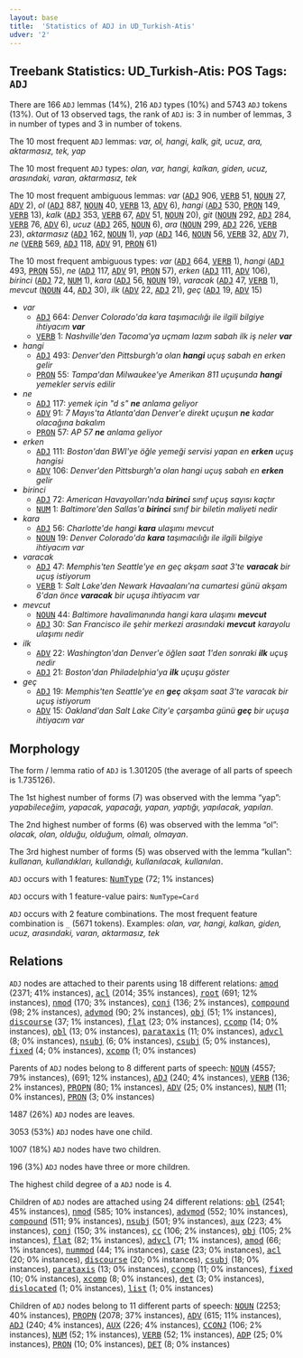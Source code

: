 ```yaml
---
layout: base
title:  'Statistics of ADJ in UD_Turkish-Atis'
udver: '2'
---
```


## Treebank Statistics: UD_Turkish-Atis: POS Tags: `ADJ`

There are 166 `ADJ` lemmas (14%), 216 `ADJ` types (10%) and 5743 `ADJ` tokens (13%).
Out of 13 observed tags, the rank of `ADJ` is: 3 in number of lemmas, 3 in number of types and 3 in number of tokens.

The 10 most frequent `ADJ` lemmas: <em>var, ol, hangi, kalk, git, ucuz, ara, aktarmasız, tek, yap</em>

The 10 most frequent `ADJ` types:  <em>olan, var, hangi, kalkan, giden, ucuz, arasındaki, varan, aktarmasız, tek</em>

The 10 most frequent ambiguous lemmas: <em>var</em> (<tt><a href="tr_atis-pos-ADJ.html">ADJ</a></tt> 906, <tt><a href="tr_atis-pos-VERB.html">VERB</a></tt> 51, <tt><a href="tr_atis-pos-NOUN.html">NOUN</a></tt> 27, <tt><a href="tr_atis-pos-ADV.html">ADV</a></tt> 2), <em>ol</em> (<tt><a href="tr_atis-pos-ADJ.html">ADJ</a></tt> 887, <tt><a href="tr_atis-pos-NOUN.html">NOUN</a></tt> 40, <tt><a href="tr_atis-pos-VERB.html">VERB</a></tt> 13, <tt><a href="tr_atis-pos-ADV.html">ADV</a></tt> 6), <em>hangi</em> (<tt><a href="tr_atis-pos-ADJ.html">ADJ</a></tt> 530, <tt><a href="tr_atis-pos-PRON.html">PRON</a></tt> 149, <tt><a href="tr_atis-pos-VERB.html">VERB</a></tt> 13), <em>kalk</em> (<tt><a href="tr_atis-pos-ADJ.html">ADJ</a></tt> 353, <tt><a href="tr_atis-pos-VERB.html">VERB</a></tt> 67, <tt><a href="tr_atis-pos-ADV.html">ADV</a></tt> 51, <tt><a href="tr_atis-pos-NOUN.html">NOUN</a></tt> 20), <em>git</em> (<tt><a href="tr_atis-pos-NOUN.html">NOUN</a></tt> 292, <tt><a href="tr_atis-pos-ADJ.html">ADJ</a></tt> 284, <tt><a href="tr_atis-pos-VERB.html">VERB</a></tt> 76, <tt><a href="tr_atis-pos-ADV.html">ADV</a></tt> 6), <em>ucuz</em> (<tt><a href="tr_atis-pos-ADJ.html">ADJ</a></tt> 265, <tt><a href="tr_atis-pos-NOUN.html">NOUN</a></tt> 6), <em>ara</em> (<tt><a href="tr_atis-pos-NOUN.html">NOUN</a></tt> 299, <tt><a href="tr_atis-pos-ADJ.html">ADJ</a></tt> 226, <tt><a href="tr_atis-pos-VERB.html">VERB</a></tt> 23), <em>aktarmasız</em> (<tt><a href="tr_atis-pos-ADJ.html">ADJ</a></tt> 162, <tt><a href="tr_atis-pos-NOUN.html">NOUN</a></tt> 1), <em>yap</em> (<tt><a href="tr_atis-pos-ADJ.html">ADJ</a></tt> 146, <tt><a href="tr_atis-pos-NOUN.html">NOUN</a></tt> 56, <tt><a href="tr_atis-pos-VERB.html">VERB</a></tt> 32, <tt><a href="tr_atis-pos-ADV.html">ADV</a></tt> 7), <em>ne</em> (<tt><a href="tr_atis-pos-VERB.html">VERB</a></tt> 569, <tt><a href="tr_atis-pos-ADJ.html">ADJ</a></tt> 118, <tt><a href="tr_atis-pos-ADV.html">ADV</a></tt> 91, <tt><a href="tr_atis-pos-PRON.html">PRON</a></tt> 61)

The 10 most frequent ambiguous types:  <em>var</em> (<tt><a href="tr_atis-pos-ADJ.html">ADJ</a></tt> 664, <tt><a href="tr_atis-pos-VERB.html">VERB</a></tt> 1), <em>hangi</em> (<tt><a href="tr_atis-pos-ADJ.html">ADJ</a></tt> 493, <tt><a href="tr_atis-pos-PRON.html">PRON</a></tt> 55), <em>ne</em> (<tt><a href="tr_atis-pos-ADJ.html">ADJ</a></tt> 117, <tt><a href="tr_atis-pos-ADV.html">ADV</a></tt> 91, <tt><a href="tr_atis-pos-PRON.html">PRON</a></tt> 57), <em>erken</em> (<tt><a href="tr_atis-pos-ADJ.html">ADJ</a></tt> 111, <tt><a href="tr_atis-pos-ADV.html">ADV</a></tt> 106), <em>birinci</em> (<tt><a href="tr_atis-pos-ADJ.html">ADJ</a></tt> 72, <tt><a href="tr_atis-pos-NUM.html">NUM</a></tt> 1), <em>kara</em> (<tt><a href="tr_atis-pos-ADJ.html">ADJ</a></tt> 56, <tt><a href="tr_atis-pos-NOUN.html">NOUN</a></tt> 19), <em>varacak</em> (<tt><a href="tr_atis-pos-ADJ.html">ADJ</a></tt> 47, <tt><a href="tr_atis-pos-VERB.html">VERB</a></tt> 1), <em>mevcut</em> (<tt><a href="tr_atis-pos-NOUN.html">NOUN</a></tt> 44, <tt><a href="tr_atis-pos-ADJ.html">ADJ</a></tt> 30), <em>ilk</em> (<tt><a href="tr_atis-pos-ADV.html">ADV</a></tt> 22, <tt><a href="tr_atis-pos-ADJ.html">ADJ</a></tt> 21), <em>geç</em> (<tt><a href="tr_atis-pos-ADJ.html">ADJ</a></tt> 19, <tt><a href="tr_atis-pos-ADV.html">ADV</a></tt> 15)


* <em>var</em>
  * <tt><a href="tr_atis-pos-ADJ.html">ADJ</a></tt> 664: <em>Denver Colorado'da kara taşımacılığı ile ilgili bilgiye ihtiyacım <b>var</b></em>
  * <tt><a href="tr_atis-pos-VERB.html">VERB</a></tt> 1: <em>Nashville'den Tacoma'ya uçmam lazım sabah ilk iş neler <b>var</b></em>
* <em>hangi</em>
  * <tt><a href="tr_atis-pos-ADJ.html">ADJ</a></tt> 493: <em>Denver'den Pittsburgh'a olan <b>hangi</b> uçuş sabah en erken gelir</em>
  * <tt><a href="tr_atis-pos-PRON.html">PRON</a></tt> 55: <em>Tampa'dan Milwaukee'ye Amerikan 811 uçuşunda <b>hangi</b> yemekler servis edilir</em>
* <em>ne</em>
  * <tt><a href="tr_atis-pos-ADJ.html">ADJ</a></tt> 117: <em>yemek için "d s" <b>ne</b> anlama geliyor</em>
  * <tt><a href="tr_atis-pos-ADV.html">ADV</a></tt> 91: <em>7 Mayıs'ta Atlanta'dan Denver'e direkt uçuşun <b>ne</b> kadar olacağına bakalım</em>
  * <tt><a href="tr_atis-pos-PRON.html">PRON</a></tt> 57: <em>AP 57 <b>ne</b> anlama geliyor</em>
* <em>erken</em>
  * <tt><a href="tr_atis-pos-ADJ.html">ADJ</a></tt> 111: <em>Boston'dan BWI'ye öğle yemeği servisi yapan en <b>erken</b> uçuş hangisi</em>
  * <tt><a href="tr_atis-pos-ADV.html">ADV</a></tt> 106: <em>Denver'den Pittsburgh'a olan hangi uçuş sabah en <b>erken</b> gelir</em>
* <em>birinci</em>
  * <tt><a href="tr_atis-pos-ADJ.html">ADJ</a></tt> 72: <em>American Havayolları'nda <b>birinci</b> sınıf uçuş sayısı kaçtır</em>
  * <tt><a href="tr_atis-pos-NUM.html">NUM</a></tt> 1: <em>Baltimore'den Sallas'a <b>birinci</b> sınıf bir biletin maliyeti nedir</em>
* <em>kara</em>
  * <tt><a href="tr_atis-pos-ADJ.html">ADJ</a></tt> 56: <em>Charlotte'de hangi <b>kara</b> ulaşımı mevcut</em>
  * <tt><a href="tr_atis-pos-NOUN.html">NOUN</a></tt> 19: <em>Denver Colorado'da <b>kara</b> taşımacılığı ile ilgili bilgiye ihtiyacım var</em>
* <em>varacak</em>
  * <tt><a href="tr_atis-pos-ADJ.html">ADJ</a></tt> 47: <em>Memphis'ten Seattle'ye en geç akşam saat 3'te <b>varacak</b> bir uçuş istiyorum</em>
  * <tt><a href="tr_atis-pos-VERB.html">VERB</a></tt> 1: <em>Salt Lake'den Newark Havaalanı'na cumartesi günü akşam 6'dan önce <b>varacak</b> bir uçuşa ihtiyacım var</em>
* <em>mevcut</em>
  * <tt><a href="tr_atis-pos-NOUN.html">NOUN</a></tt> 44: <em>Baltimore havalimanında hangi kara ulaşımı <b>mevcut</b></em>
  * <tt><a href="tr_atis-pos-ADJ.html">ADJ</a></tt> 30: <em>San Francisco ile şehir merkezi arasındaki <b>mevcut</b> karayolu ulaşımı nedir</em>
* <em>ilk</em>
  * <tt><a href="tr_atis-pos-ADV.html">ADV</a></tt> 22: <em>Washington'dan Denver'e öğlen saat 1'den sonraki <b>ilk</b> uçuş nedir</em>
  * <tt><a href="tr_atis-pos-ADJ.html">ADJ</a></tt> 21: <em>Boston'dan Philadelphia'ya <b>ilk</b> uçuşu göster</em>
* <em>geç</em>
  * <tt><a href="tr_atis-pos-ADJ.html">ADJ</a></tt> 19: <em>Memphis'ten Seattle'ye en <b>geç</b> akşam saat 3'te varacak bir uçuş istiyorum</em>
  * <tt><a href="tr_atis-pos-ADV.html">ADV</a></tt> 15: <em>Oakland'dan Salt Lake City'e çarşamba günü <b>geç</b> bir uçuşa ihtiyacım var</em>

## Morphology

The form / lemma ratio of `ADJ` is 1.301205 (the average of all parts of speech is 1.735126).

The 1st highest number of forms (7) was observed with the lemma “yap”: <em>yapabileceğim, yapacak, yapacağı, yapan, yaptığı, yapılacak, yapılan</em>.

The 2nd highest number of forms (6) was observed with the lemma “ol”: <em>olacak, olan, olduğu, olduğum, olmalı, olmayan</em>.

The 3rd highest number of forms (5) was observed with the lemma “kullan”: <em>kullanan, kullandıkları, kullandığı, kullanılacak, kullanılan</em>.

`ADJ` occurs with 1 features: <tt><a href="tr_atis-feat-NumType.html">NumType</a></tt> (72; 1% instances)

`ADJ` occurs with 1 feature-value pairs: `NumType=Card`

`ADJ` occurs with 2 feature combinations.
The most frequent feature combination is `_` (5671 tokens).
Examples: <em>olan, var, hangi, kalkan, giden, ucuz, arasındaki, varan, aktarmasız, tek</em>


## Relations

`ADJ` nodes are attached to their parents using 18 different relations: <tt><a href="tr_atis-dep-amod.html">amod</a></tt> (2371; 41% instances), <tt><a href="tr_atis-dep-acl.html">acl</a></tt> (2014; 35% instances), <tt><a href="tr_atis-dep-root.html">root</a></tt> (691; 12% instances), <tt><a href="tr_atis-dep-nmod.html">nmod</a></tt> (170; 3% instances), <tt><a href="tr_atis-dep-conj.html">conj</a></tt> (136; 2% instances), <tt><a href="tr_atis-dep-compound.html">compound</a></tt> (98; 2% instances), <tt><a href="tr_atis-dep-advmod.html">advmod</a></tt> (90; 2% instances), <tt><a href="tr_atis-dep-obj.html">obj</a></tt> (51; 1% instances), <tt><a href="tr_atis-dep-discourse.html">discourse</a></tt> (37; 1% instances), <tt><a href="tr_atis-dep-flat.html">flat</a></tt> (23; 0% instances), <tt><a href="tr_atis-dep-ccomp.html">ccomp</a></tt> (14; 0% instances), <tt><a href="tr_atis-dep-obl.html">obl</a></tt> (13; 0% instances), <tt><a href="tr_atis-dep-parataxis.html">parataxis</a></tt> (11; 0% instances), <tt><a href="tr_atis-dep-advcl.html">advcl</a></tt> (8; 0% instances), <tt><a href="tr_atis-dep-nsubj.html">nsubj</a></tt> (6; 0% instances), <tt><a href="tr_atis-dep-csubj.html">csubj</a></tt> (5; 0% instances), <tt><a href="tr_atis-dep-fixed.html">fixed</a></tt> (4; 0% instances), <tt><a href="tr_atis-dep-xcomp.html">xcomp</a></tt> (1; 0% instances)

Parents of `ADJ` nodes belong to 8 different parts of speech: <tt><a href="tr_atis-pos-NOUN.html">NOUN</a></tt> (4557; 79% instances),  (691; 12% instances), <tt><a href="tr_atis-pos-ADJ.html">ADJ</a></tt> (240; 4% instances), <tt><a href="tr_atis-pos-VERB.html">VERB</a></tt> (136; 2% instances), <tt><a href="tr_atis-pos-PROPN.html">PROPN</a></tt> (80; 1% instances), <tt><a href="tr_atis-pos-ADV.html">ADV</a></tt> (25; 0% instances), <tt><a href="tr_atis-pos-NUM.html">NUM</a></tt> (11; 0% instances), <tt><a href="tr_atis-pos-PRON.html">PRON</a></tt> (3; 0% instances)

1487 (26%) `ADJ` nodes are leaves.

3053 (53%) `ADJ` nodes have one child.

1007 (18%) `ADJ` nodes have two children.

196 (3%) `ADJ` nodes have three or more children.

The highest child degree of a `ADJ` node is 4.

Children of `ADJ` nodes are attached using 24 different relations: <tt><a href="tr_atis-dep-obl.html">obl</a></tt> (2541; 45% instances), <tt><a href="tr_atis-dep-nmod.html">nmod</a></tt> (585; 10% instances), <tt><a href="tr_atis-dep-advmod.html">advmod</a></tt> (552; 10% instances), <tt><a href="tr_atis-dep-compound.html">compound</a></tt> (511; 9% instances), <tt><a href="tr_atis-dep-nsubj.html">nsubj</a></tt> (501; 9% instances), <tt><a href="tr_atis-dep-aux.html">aux</a></tt> (223; 4% instances), <tt><a href="tr_atis-dep-conj.html">conj</a></tt> (150; 3% instances), <tt><a href="tr_atis-dep-cc.html">cc</a></tt> (106; 2% instances), <tt><a href="tr_atis-dep-obj.html">obj</a></tt> (105; 2% instances), <tt><a href="tr_atis-dep-flat.html">flat</a></tt> (82; 1% instances), <tt><a href="tr_atis-dep-advcl.html">advcl</a></tt> (71; 1% instances), <tt><a href="tr_atis-dep-amod.html">amod</a></tt> (66; 1% instances), <tt><a href="tr_atis-dep-nummod.html">nummod</a></tt> (44; 1% instances), <tt><a href="tr_atis-dep-case.html">case</a></tt> (23; 0% instances), <tt><a href="tr_atis-dep-acl.html">acl</a></tt> (20; 0% instances), <tt><a href="tr_atis-dep-discourse.html">discourse</a></tt> (20; 0% instances), <tt><a href="tr_atis-dep-csubj.html">csubj</a></tt> (18; 0% instances), <tt><a href="tr_atis-dep-parataxis.html">parataxis</a></tt> (13; 0% instances), <tt><a href="tr_atis-dep-ccomp.html">ccomp</a></tt> (11; 0% instances), <tt><a href="tr_atis-dep-fixed.html">fixed</a></tt> (10; 0% instances), <tt><a href="tr_atis-dep-xcomp.html">xcomp</a></tt> (8; 0% instances), <tt><a href="tr_atis-dep-det.html">det</a></tt> (3; 0% instances), <tt><a href="tr_atis-dep-dislocated.html">dislocated</a></tt> (1; 0% instances), <tt><a href="tr_atis-dep-list.html">list</a></tt> (1; 0% instances)

Children of `ADJ` nodes belong to 11 different parts of speech: <tt><a href="tr_atis-pos-NOUN.html">NOUN</a></tt> (2253; 40% instances), <tt><a href="tr_atis-pos-PROPN.html">PROPN</a></tt> (2078; 37% instances), <tt><a href="tr_atis-pos-ADV.html">ADV</a></tt> (615; 11% instances), <tt><a href="tr_atis-pos-ADJ.html">ADJ</a></tt> (240; 4% instances), <tt><a href="tr_atis-pos-AUX.html">AUX</a></tt> (226; 4% instances), <tt><a href="tr_atis-pos-CCONJ.html">CCONJ</a></tt> (106; 2% instances), <tt><a href="tr_atis-pos-NUM.html">NUM</a></tt> (52; 1% instances), <tt><a href="tr_atis-pos-VERB.html">VERB</a></tt> (52; 1% instances), <tt><a href="tr_atis-pos-ADP.html">ADP</a></tt> (25; 0% instances), <tt><a href="tr_atis-pos-PRON.html">PRON</a></tt> (10; 0% instances), <tt><a href="tr_atis-pos-DET.html">DET</a></tt> (8; 0% instances)

